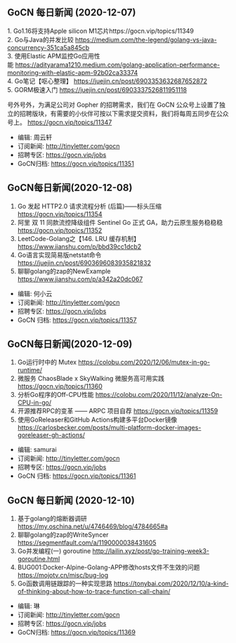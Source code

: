## GoCN 每日新闻 (2020-12-07)

1. Go1.16将支持Apple silicon M1芯片https://gocn.vip/topics/11349  
2. Go与Java的并发比较 https://medium.com/the-legend/golang-vs-java-concurrency-351ca5a845cb  
3. 使用Elastic APM监控Go应用性能 https://adityarama1210.medium.com/golang-application-performance-monitoring-with-elastic-apm-92b02ca33374  
4. Go笔记【呕心整理】 https://juejin.cn/post/6903353632687652872  
5. GORM极速入门 https://juejin.cn/post/6903337526811951118  

号外号外，为满足公司对 Gopher 的招聘需求，我们在 GoCN 公众号上设置了独立的招聘版块，有需要的小伙伴可按以下需求提交资料，我们将每周五同步在公众号上。
https://gocn.vip/topics/11347  

* 编辑: 周云轩  
* 订阅新闻: http://tinyletter.com/gocn  
* 招聘专区: https://gocn.vip/jobs  
* GoCN归档: https://gocn.vip/topics/11351  

## GoCN每日新闻(2020-12-08)

1. Go 发起 HTTP2.0 请求流程分析 (后篇)——标头压缩 https://gocn.vip/topics/11354
2. 阿里 双 11 同款流控降级组件 Sentinel Go 正式 GA，助力云原生服务稳稳稳 https://gocn.vip/topics/11352
3. LeetCode-Golang之【146. LRU 缓存机制】https://www.jianshu.com/p/bbd39cc1dcb2 
4. Go语言实现简易版netstat命令 https://juejin.cn/post/6903696083935821832
5. 聊聊golang的zap的NewExample https://www.jianshu.com/p/a342a20dc067

* 编辑: 何小云
* 订阅新闻: http://tinyletter.com/gocn
* 招聘专区: https://gocn.vip/jobs
* GoCN 归档: https://gocn.vip/topics/11357

## GoCN每日新闻(2020-12-09)

1. Go运行时中的 Mutex https://colobu.com/2020/12/06/mutex-in-go-runtime/
2. 微服务 ChaosBlade x SkyWalking 微服务高可用实践 https://gocn.vip/topics/11360
3. 分析Go程序的Off-CPU性能 https://colobu.com/2020/11/12/analyze-On-CPU-in-go/
4. 开源推荐RPC的变革 —— ARPC 项目自荐 https://gocn.vip/topics/11359
5. 使用GoReleaser和GitHub Actions构建多平台Docker镜像 https://carlosbecker.com/posts/multi-platform-docker-images-goreleaser-gh-actions/

* 编辑: samurai
* 订阅新闻: http://tinyletter.com/gocn
* 招聘专区: https://gocn.vip/jobs
* GoCN 归档: https://gocn.vip/topics/11361

## GoCN 每日新闻 (2020-12-10)

1. 基于golang的熔断器调研 https://my.oschina.net/u/4746469/blog/4784665#a
2. 聊聊golang的zap的WriteSyncer https://segmentfault.com/a/1190000038431605
3. Go并发编程(一) goroutine http://lailin.xyz/post/go-training-week3-goroutine.html
4. BUG001:Docker-Alpine-Golang-APP修改hosts文件不生效的问题 https://mojotv.cn/misc/bug-log
5. Go函数调用链跟踪的一种实现思路 https://tonybai.com/2020/12/10/a-kind-of-thinking-about-how-to-trace-function-call-chain/

* 编辑: 琳 
* 订阅新闻: http://tinyletter.com/gocn
* 招聘专区: https://gocn.vip/jobs
* GoCN归档: https://gocn.vip/topics/11369
